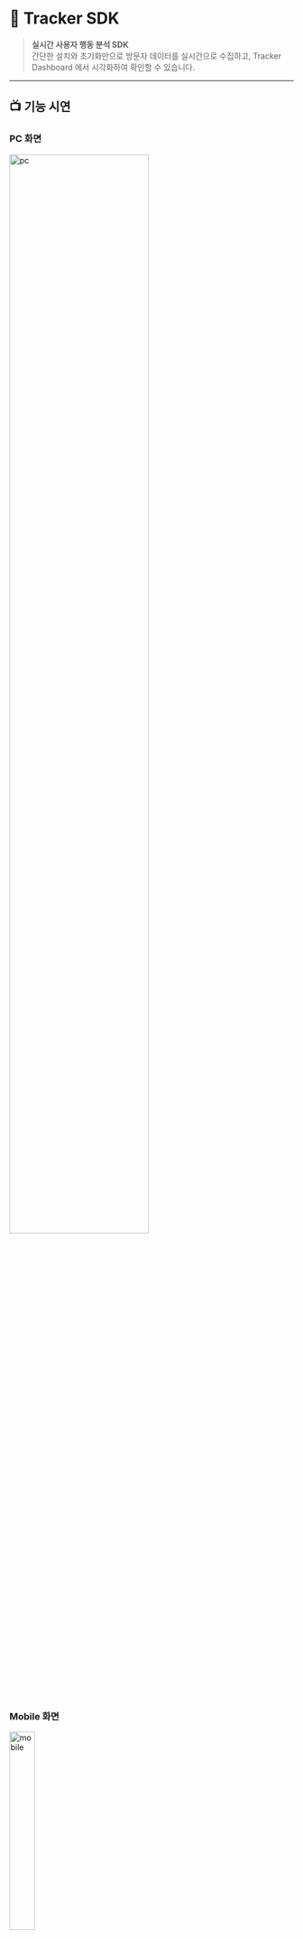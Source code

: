 # 🧩 Tracker SDK

> **실시간 사용자 행동 분석 SDK**  
> 간단한 설치와 초기화만으로 방문자 데이터를 실시간으로 수집하고, Tracker Dashboard 에서 시각화하여 확인할 수 있습니다.

---

## 📺 기능 시연

### PC 화면

<p>
<img src="https://github.com/user-attachments/assets/40407000-c101-49b0-9a94-87f034d03cca" width="70%" alt="pc"/>
</p>

### Mobile 화면

<p>
<img src="https://github.com/user-attachments/assets/db4376df-b7fe-41bb-b0b7-717d01b89d08" width="30%" alt="mobile"/>
<p>
---

## 아키텍처

![architecture](https://github.com/user-attachments/assets/cf8a5133-9cd3-41d9-938c-a593ce8d0f4d)

---

## 인증 및 데이터 흐름

![auth_data](https://github.com/user-attachments/assets/4162c240-81cc-4e37-8230-5db1bd3fcbb3)

---

## 🍀 배포 링크 (SDK)

- [SDK](https://www.npmjs.com/package/tracker-sdk-nemo?activeTab=readme)
- [Dashboard](https://tracker-dashboard.site/login)
- [Server](https://tracker-server.site) _(서버 상태에 따라 접근이 제한될 수 있습니다.)_

---

## 📦 패키지 설치

```bash
npm install tracker-sdk-nemo
```

---

## 🛠️ 요구 사항

- 브라우저 환경 필수
- Node.js (서버 사이드) 환경은 지원하지 않음

---

## 💡 주요 기능

- 실시간 사용자 수 집계
- 방문자 국가 통계, 언어 통계, 해상도 분석 통계
- 이탈자 페이지 위치 통계
- 재방문률
- 총 방문자 통계, 실제 방문자 통계
- 유입 경로 통계
- 장치 종류 통계, 운영체제 종류 통계, 브라우저 종류 통계
- 날짜별 방문 페이지 통계, 날짜별 실제 방문자 수 및 총 방문자 수 통계
- API Key 기반 트래킹 구분
- 단일 init() 호출

---

## 🚀 사용법

### React

1. TrackerWrapper 컴포넌트 생성

```tsx
import { useEffect } from 'react';
import { tracker } from 'tracker-sdk-nemo';

export const TrackerWrapper = ({ children }: { children: React.ReactNode }) => {
  useEffect(() => {
    tracker.init('YOUR_API_KEY'); // Dashboard 에서 발급받은 API Key 입력
  }, []);

  return <>{children}</>;
};
```

2. App 컴포넌트에 적용

```tsx
import { TrackerWrapper } from './TrackerWrapper';

function App() {
  return (
    <TrackerWrapper>
      <YourMainComponent />
    </TrackerWrapper>
  );
}
```

### Next

- Next.js 13 이상에서는 "클라이언트 컴포넌트" (`'use client'`) 에서 사용해야 합니다.

```tsx
'use client';

import { useEffect } from 'react';
import { tracker } from 'tracker-sdk-nemo';

export const TrackerWrapper = ({ children }: { children: React.ReactNode }) => {
  useEffect(() => {
    tracker.init('YOUR_API_KEY'); // Dashboard 에서 발급받은 API Key 입력
  }, []);

  return <>{children}</>;
};
```

### Vue

```html
<script setup>
  import { onMounted } from 'vue';
  import { tracker } from 'tracker-sdk-nemo';

  onMounted(() => {
    tracker.init('YOUR_API_KEY'); // Dashboard 에서 발급받은 API Key 입력
  });
</script>
```

### Angular

```typescript
import { Component, OnInit } from '@angular/core';
import { tracker } from 'tracker-sdk-nemo';
@Component({
  selector: 'app-root',
  templateUrl: './app.component.html',
})
export class AppComponent implements OnInit {
  ngOnInit() {
    tracker.init('YOUR_API_KEY'); // Dashboard 에서 발급받은 API Key 입력
  }
}
```
